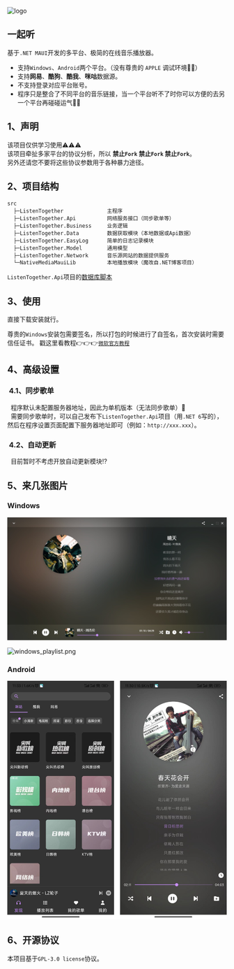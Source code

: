 ![logo](https://github.com/JiuLing-zhang/ListenTogether/raw/main/docs/resources/images/logo.svg)  
## 一起听
基于`.NET MAUI`开发的多平台、极简的在线音乐播放器。  

* 支持`Windows`、`Android`两个平台。（没有尊贵的 `APPLE` 调试环境:full_moon_with_face::full_moon_with_face:）  
* 支持**网易**、**酷狗**、**酷我**、**咪咕**数据源。  
* 不支持登录对应平台账号。  
* 程序只是整合了不同平台的音乐链接，当一个平台听不了时你可以方便的去另一个平台再碰碰运气:dog::dog:  

## 1、声明
该项目仅供学习使用:warning::warning::warning:  
该项目牵扯多家平台的协议分析，所以 **禁止`Fork` 禁止`Fork` 禁止`Fork`**。  
另外还请您不要将这些协议参数用于各种暴力途径。 

## 2、项目结构
```txt
src
  ├─ListenTogether              主程序
  ├─ListenTogether.Api          网络服务接口（同步歌单等）
  ├─ListenTogether.Business     业务逻辑
  ├─ListenTogether.Data         数据获取模块（本地数据或Api数据）
  ├─ListenTogether.EasyLog      简单的日志记录模块
  ├─ListenTogether.Model        通用模型
  ├─ListenTogether.Network      音乐源网站的数据提供服务
  └─NativeMediaMauiLib          本地播放模块（魔改自.NET博客项目）
```

`ListenTogether.Api`项目的[数据库脚本](https://github.com/JiuLing-zhang/ListenTogether/blob/main/docs/design/api_database.md)  

## 3、使用
直接下载安装就行。  

尊贵的`Windows`安装包需要签名，所以打包的时候进行了自签名，首次安装时需要信任证书。
戳这里看教程👉👉👉[`微软官方教程`](https://docs.microsoft.com/zh-cn/dotnet/maui/windows/deployment/overview#installing-the-app)  

## 4、高级设置
### &nbsp;4.1、同步歌单
&nbsp;&nbsp;程序默认未配置服务器地址，因此为单机版本（无法同步歌单）:100:  
&nbsp;&nbsp;需要同步歌单时，可以自己发布下`ListenTogether.Api`项目（用`.NET 6`写的），然后在程序设置页面配置下服务器地址即可（例如：`http://xxx.xxx`）。  
### &nbsp;4.2、自动更新
&nbsp;&nbsp;目前暂时不考虑开放自动更新模块:interrobang:  

## 5、来几张图片

### Windows

![win_playing.png](https://github.com/JiuLing-zhang/ListenTogether/raw/main/docs/resources/images/windows_playing.png)  

![windows_playlist.png](https://github.com/JiuLing-zhang/ListenTogether/raw/main/docs/resources/images/windows_playlist.png)  

### Android

![phone_playing.jpg](https://github.com/JiuLing-zhang/ListenTogether/raw/main/docs/resources/images/android.png)  

## 6、开源协议
本项目基于`GPL-3.0 license`协议。  